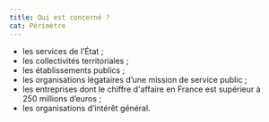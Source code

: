 ```yaml
---
title: Qui est concerné ?
cat: Périmètre
---
```


- les services de l’État ;
- les collectivités territoriales ;
- les établissements publics ;
- les organisations légataires d’une mission de service public ;
- les entreprises dont le chiffre d'affaire en France est supérieur à 250 millions d’euros ;
- les organisations d’intérêt général.
